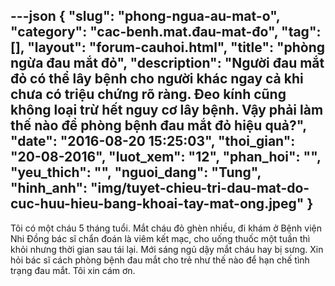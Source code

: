 ---json
{
    "slug": "phong-ngua-au-mat-o",
    "category": "cac-benh.mat.đau-mat-đo",
    "tag": [],
    "layout": "forum-cauhoi.html",
    "title": "phòng ngừa đau mắt đỏ",
    "description": "Người đau mắt đỏ có thể lây bệnh cho người khác ngay cả khi chưa có triệu chứng rõ ràng. Đeo kính cũng không loại trừ hết nguy cơ lây bệnh. Vậy phải làm thế nào để phòng bệnh đau mắt đỏ hiệu quả?",
    "date": "2016-08-20 15:25:03",
    "thoi_gian": "20-08-2016",
    "luot_xem": "12",
    "phan_hoi": "",
    "yeu_thich": "",
    "nguoi_dang": "Tung",
    "hinh_anh": "img/tuyet-chieu-tri-dau-mat-do-cuc-huu-hieu-bang-khoai-tay-mat-ong.jpeg"
}
---
Tôi có một cháu 5 tháng tuổi. Mắt cháu đỏ ghèn nhiều, đi khám ở Bệnh viện Nhi Đồng bác sĩ chẩn đoán là viêm kết mạc, cho uống thuốc một tuần thì khỏi nhưng thời gian sau tái lại. Mới sáng ngủ dậy mắt cháu hay bị sưng. Xin hỏi bác sĩ cách phòng bệnh đau mắt cho trẻ như thế nào để hạn chế tình trạng đau mắt. Tôi xin cám ơn.